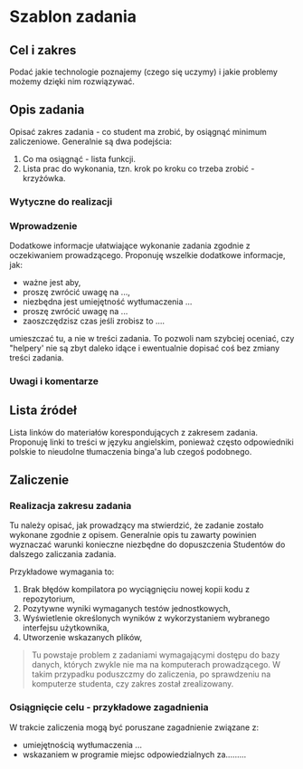 # Szablon zadania

## Cel i zakres

Podać jakie technologie poznajemy (czego się uczymy) i jakie problemy możemy dzięki nim rozwiązywać.

## Opis zadania

Opisać zakres zadania - co student ma zrobić, by osiągnąć minimum zaliczeniowe. Generalnie są dwa podejścia:

1. Co ma osiągnąć - lista funkcji.
2. Lista prac do wykonania, tzn. krok po kroku co trzeba zrobić - krzyżówka.

### Wytyczne do realizacji

### Wprowadzenie

Dodatkowe informacje ułatwiające wykonanie zadania zgodnie z oczekiwaniem prowadzącego. Proponuję wszelkie dodatkowe informacje, jak:

* ważne jest aby,
* proszę zwrócić uwagę na ...,
* niezbędna jest umiejętność wytłumaczenia ...
* proszę zwrócić uwagę na ...
* zaoszczędzisz czas jeśli zrobisz to .... 

umieszczać tu, a nie w treści zadania. To pozwoli nam szybciej oceniać, czy "helpery' nie są zbyt daleko idące i ewentualnie dopisać coś bez zmiany treści zadania.

### Uwagi i komentarze

## Lista źródeł

Lista linków do materiałów korespondujących z zakresem zadania. Proponuję linki to treści w języku angielskim, ponieważ często odpowiedniki polskie to nieudolne tłumaczenia binga'a lub czegoś podobnego.

## Zaliczenie

### Realizacja zakresu zadania

Tu należy opisać, jak prowadzący ma stwierdzić, że zadanie zostało wykonane zgodnie z opisem. Generalnie opis tu zawarty powinien wyznaczać warunki konieczne niezbędne do dopuszczenia Studentów do dalszego zaliczania zadania.

Przykładowe wymagania to:

1. Brak błędów kompilatora po wyciągnięciu nowej kopii kodu z repozytorium,
2. Pozytywne wyniki wymaganych testów jednostkowych,
3. Wyświetlenie określonych wyników z wykorzystaniem wybranego interfejsu użytkownika,
4. Utworzenie wskazanych plików,

> Tu powstaje problem z zadaniami wymagającymi dostępu do bazy danych, których zwykle nie ma na komputerach prowadzącego. W takim przypadku poduszczmy do zaliczenia, po sprawdzeniu na komputerze studenta, czy zakres został zrealizowany.

### Osiągnięcie celu - przykładowe zagadnienia

W trakcie zaliczenia mogą być poruszane zagadnienie związane z:

* umiejętnością wytłumaczenia ...
* wskazaniem w programie miejsc odpowiedzialnych za.........
